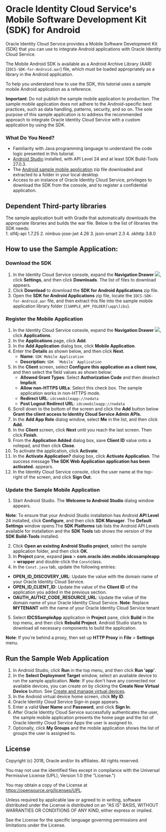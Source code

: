 
# Oracle Identity Cloud Service's Mobile Software Development Kit (SDK) for Android

Oracle Identity Cloud Service provides a Mobile Software Development Kit (SDK) that you can use to integrate Android applications with Oracle Identity Cloud Service.

The Mobile Android SDK is available as a Android Archive Library (AAR) (`IDCS-SDK-for-Android.aar`) file, which must be loaded appropriately as a library in the Android application.

To help you understand how to use the SDK, this tutorial uses a sample mobile Android application as a reference.

**Important**: Do not publish the sample mobile application to production. The sample mobile application does not adhere to the Android-specific best practices, such as data handling, patterns, security, and so on. The sole purpose of this sample application is to address the recommended approach to integrate Oracle Identity Cloud Service with a custom application by using the SDK.

### What Do You Need?

- Familiarity with Java programming language to understand the code logic presented in this tutorial.
- [Android Studio](https://developer.android.com/studio/ "Android Studio")  installed, with API Level 24 and at least SDK Build-Tools 27.0.3.
- The  [Android sample mobile application](https://github.com/oracle/idm-samples/tree/master/idcs-sdk-sample-apps "Oracle's official repository for Identity Management (IDM) code samples and snippets")  zip file downloaded and extracted to a folder in your local desktop.
- Access to an instance of Oracle Identity Cloud Service, privileges to download the SDK from the console, and to register a confidential application.

## Dependent Third-party libraries

The sample application built with Gradle that automatically downloads the appropriate libraries and builds the war file. Below is the list of libraries the SDK needs:  
    1.  slf4j-api 1.7.25
    2.  nimbus-jose-jwt 4.26
    3.  json-smart 2.3
    4.  okhttp 3.8.0

## How to use the Sample Application:

### Download the SDK
1.  In the Identity Cloud Service console, expand the  **Navigation Drawer**  ![](./img/navdrawer.png), click  **Settings**, and then click  **Downloads**. The list of files to download appears.
2.  Click  **Download**  to download the  **SDK for Android Applications**  zip file.
3.  Open the  **SDK for Android Applications**  zip file, locate the  `IDCS-SDK-for-Android.aar`  file, and then extract this  file into the sample mobile application library folder (`[SAMPLE_APP_FOLDER]\app\libs`).

### Register the Mobile Application

1.  In the Identity Cloud Service console, expand the  **Navigation Drawer**  ![](./img/navdrawer.png), click  **Applications**.
2.  In the  **Applications**  page, click  **Add**.
3.  In the  **Add Application**  dialog box, click  **Mobile Application**.
4.  Enter the  **Details** as shown below, and then click  **Next**.
    -   **Name**:  `SDK Mobile Application`
    -   **Description**:  `SDK` `` `Mobile` Application``
5.  In the  **Client** screen, select  **Configure this application as a client now,**  and then select the field values as shown below:
    -   **Allowed Grant Types**: Select **Authorization Code** and then deselect **Implicit**.
    -   **Allow non-HTTPS URLs**: Select this check box. The sample application works in non-HTTPS mode.
    -   **Redirect URL**:  `idcsmobileapp://nodata`
    -   **Post Logout Redirect URL**:  `idcsmobileapp://nodata`
6.  Scroll down to the bottom of the screen and click the  **Add** button below  **Grant the client access to Identity Cloud Service Admin APIs.**
7. In the **Add App Role** dialog window, select **Me** in the list, and then click **Add.**
8. In the  **Client**  screen, click  **Next**  until you reach the last screen. Then click  **Finish**.
9.  From the  **Application Added** dialog box, save  **Client ID**  value onto a notepad, and then click  **Close**.
10.  To activate the application, click  **Activate**.
11.  In the  **Activate Application?**  dialog box, click  **Activate Application**.
    The success message  **The** ****SDK** Web Application application has been activated.**  appears.
 12.  In the Identity Cloud Service console, click the user name at the top-right of the screen, and click  **Sign Out**.

### Update the Sample Mobile Application

1.  Start Android Studio. The  **Welcome to Android Studio**  dialog window appears.

**Note**: To ensure that your Android Studio installation has Android  **API Level**  24 installed, click  **Configure**, and then click  **SDK Manager**. The  **Default Settings**  window opens.The  **SDK Platforms**  tab lists the Android API Levels available for installation and the  **SDK Tools**  tab shows the version of the  **SDK Build-Tools**  installed.

2.  Click  **Open an existing Android Studio project**, select the sample application folder, and then click  **OK**.
3.  In  **Project**  pane, expand  **java**  >  **com.oracle.idm.mobile.idcssampleapp**  >  **wrapper**  and double-click the  `Const`class.
4. In the  `Const.java`  tab, update the following entries:
- **OPEN_ID_DISCOVERY_URL**: Update the value with the domain name of your Oracle Identity Cloud Service.
-   **OPEN_ID_CLIENT_ID**: Update the value of the  **Client ID**  of the application you added in the previous section.
-   **OAUTH_AUTHZ_CODE_RESOURCE_URL**: Update the value of the domain name of your Oracle Identity Cloud Service.
**Note**: Replace **MYTENANT** with the name of your Oracle Identity Cloud Service tenant
5. Select  **IDCSSampleApp**  application in  **Project**  pane, click  **Build**  in the top menu, and then click  **Rebuild Project**.
Android Studio starts to download all necessary components to build the application.

**Note**: If you're behind a proxy, then set up  **HTTP Proxy** in  **File** >  **Settings** menu.

## Run the Sample Web Application

1.  In Android Studio, click  **Run**  in the top menu, and then click  **Run 'app'**.
2.  In the  **Select Deployment Target**  window, select an available device to run the sample application.
**Note**: If you don't have any connected nor available devices, you can create on by clicking the  **Create New Virtual Device**  button. See  [Create and manage virtual devices](https://developer.android.com/studio/run/managing-avds).
3. In the Android virtual device home screen, click  **My ID**.
4. Oracle Identity Cloud Service Sign-in page appears.
5. Enter a valid  **User Name**  and  **Password**, and click  **Sign In**.
6.  After Oracle Identity Cloud Service successfully authenticates the user, the sample mobile application presents the home page and the list of Oracle Identity Cloud Service Apps the user is assigned to.
7. Optionally, click  **My Groups**  and the mobile application shows the list of groups the user is assigned to.

## License

Copyright (c) 2018, Oracle and/or its affiliates. All rights reserved.

You may not use the identified files except in compliance with the Universal Permissive License (UPL), Version 1.0 (the "License.")

You may obtain a copy of the License at https://opensource.org/licenses/UPL. 

Unless required by applicable law or agreed to in writing, software distributed under the License is distributed on an "AS IS" BASIS, WITHOUT WARRANTIES OR CONDITIONS OF ANY KIND, either express or implied.

See the License for the specific language governing permissions and limitations under the License.
